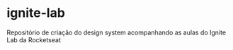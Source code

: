 # ignite-lab
 Repositório de criação do design system acompanhando as aulas do Ignite Lab da Rocketseat

